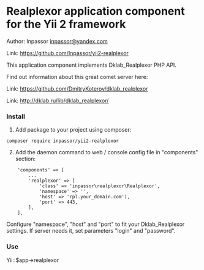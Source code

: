 Realplexor application component for the Yii 2 framework
========================================================

Author: Inpassor <inpassor@yandex.com>

Link: https://github.com/Inpassor/yii2-realplexor

This application component implements Dklab_Realplexor PHP API.

Find out information about this great comet server here:

Link: https://github.com/DmitryKoterov/dklab_realplexor

Link: http://dklab.ru/lib/dklab_realplexor/

### Install

1) Add package to your project using composer:
```
composer require inpassor/yii2-realplexor
```

2) Add the daemon command to web / console config file in "components" section:
```
    'components' => [
        ...
        'realplexor' => [
            'class' => 'inpassor\realplexor\Realplexor',
            'namespace' => '',
            'host' => 'rpl.your_domain.com'),
            'port' => 443,
        ],
    ],
```

Configure "namespace", "host" and "port" to fit your Dklab_Realplexor
settings. If server needs it, set parameters "login" and "password".

### Use

Yii::$app->realplexor
